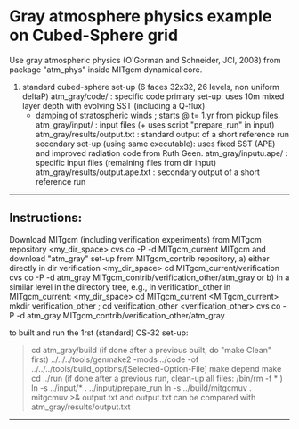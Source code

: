 Gray atmosphere physics example on Cubed-Sphere grid
============================================================

Use gray atmospheric physics (O'Gorman and Schneider, JCl, 2008)
from package "atm_phys" inside  MITgcm dynamical core.

1) standard cubed-sphere set-up (6 faces 32x32, 26 levels, non uniform deltaP)
   atm_gray/code/   : specific code
 primary set-up:
      uses 10m mixed layer depth with evolving SST (including a Q-flux)
      + damping of stratospheric winds ; starts @ t= 1.yr from pickup files.
   atm_gray/input/  : input files (+ uses script "prepare_run" in input)
   atm_gray/results/output.txt : standard output of a short reference run
 secondary set-up (using same executable):
      uses fixed SST (APE) and improved radiation code from Ruth Geen.
   atm_gray/inputu.ape/  : specific input files (remaining files from dir input)
   atm_gray/results/output.ape.txt : secondary output of a short reference run

--------------
Instructions:
--------------
Download MITgcm (including verification experiments) from MITgcm repository
 <my_dir_space> cvs co -P -d MITgcm_current MITgcm
and download "atm_gray" set-up from MITgcm_contrib repository,
   a) either directly in dir verification
     <my_dir_space> cd MITgcm_current/verification
     <verification> cvs co -P -d atm_gray MITgcm_contrib/verification_other/atm_gray
or b) in a similar level in the directory tree, e.g., in verification_other in MITgcm_current:
     <my_dir_space> cd MITgcm_current
     <MITgcm_current> mkdir verification_other ; cd verification_other
     <verification_other> cvs co -P -d atm_gray MITgcm_contrib/verification_other/atm_gray

to built and run the 1rst (standard) CS-32 set-up:
> cd atm_gray/build
> (if done after a previous built, do "make Clean" first)
> ../../../tools/genmake2 -mods ../code -of ../../../tools/build_options/[Selected-Option-File]
> make depend
> make
> cd ../run
> (if done after a previous run, clean-up all files: /bin/rm -f * )
> ln -s ../input/* .
> ../input/prepare_run
> ln -s ../build/mitgcmuv .
> mitgcmuv >& output.txt
and output.txt can be compared with atm_gray/results/output.txt

--------------
